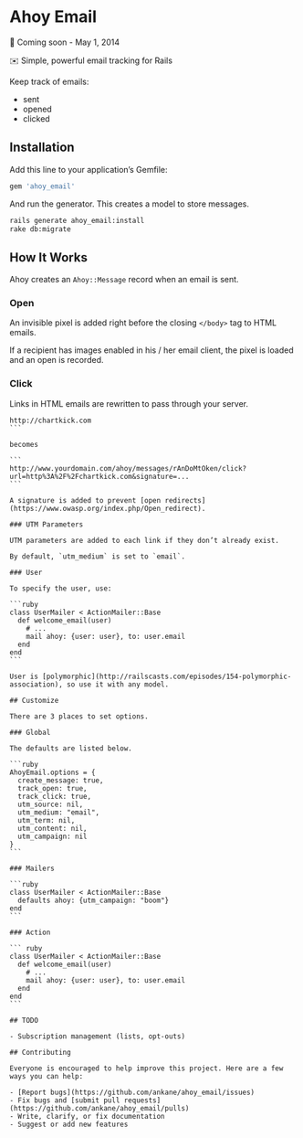 # Ahoy Email

:construction: Coming soon - May 1, 2014

:envelope: Simple, powerful email tracking for Rails

Keep track of emails:

- sent
- opened
- clicked

## Installation

Add this line to your application’s Gemfile:

```ruby
gem 'ahoy_email'
```

And run the generator. This creates a model to store messages.

```sh
rails generate ahoy_email:install
rake db:migrate
```

## How It Works

Ahoy creates an `Ahoy::Message` record when an email is sent.

### Open

An invisible pixel is added right before the closing `</body>` tag to HTML emails.

If a recipient has images enabled in his / her email client, the pixel is loaded and an open is recorded.

### Click

Links in HTML emails are rewritten to pass through your server.

````
http://chartkick.com
```

becomes

```
http://www.yourdomain.com/ahoy/messages/rAnDoMtOken/click?url=http%3A%2F%2Fchartkick.com&signature=...
```

A signature is added to prevent [open redirects](https://www.owasp.org/index.php/Open_redirect).

### UTM Parameters

UTM parameters are added to each link if they don’t already exist.

By default, `utm_medium` is set to `email`.

### User

To specify the user, use:

```ruby
class UserMailer < ActionMailer::Base
  def welcome_email(user)
    # ...
    mail ahoy: {user: user}, to: user.email
  end
end
```

User is [polymorphic](http://railscasts.com/episodes/154-polymorphic-association), so use it with any model.

## Customize

There are 3 places to set options.

### Global

The defaults are listed below.

```ruby
AhoyEmail.options = {
  create_message: true,
  track_open: true,
  track_click: true,
  utm_source: nil,
  utm_medium: "email",
  utm_term: nil,
  utm_content: nil,
  utm_campaign: nil
}
```

### Mailers

```ruby
class UserMailer < ActionMailer::Base
  defaults ahoy: {utm_campaign: "boom"}
end
```

### Action

``` ruby
class UserMailer < ActionMailer::Base
  def welcome_email(user)
    # ...
    mail ahoy: {user: user}, to: user.email
  end
end
```

## TODO

- Subscription management (lists, opt-outs)

## Contributing

Everyone is encouraged to help improve this project. Here are a few ways you can help:

- [Report bugs](https://github.com/ankane/ahoy_email/issues)
- Fix bugs and [submit pull requests](https://github.com/ankane/ahoy_email/pulls)
- Write, clarify, or fix documentation
- Suggest or add new features
